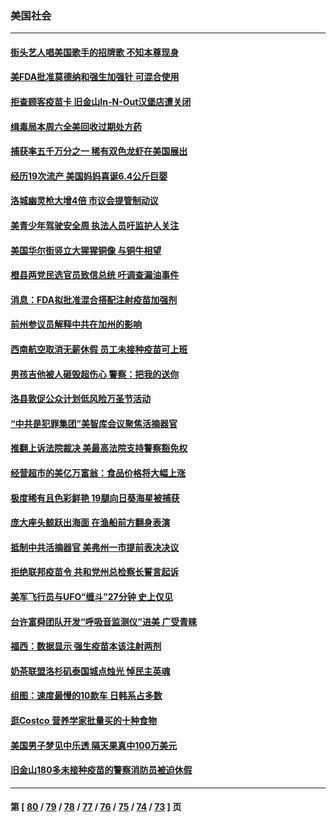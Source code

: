 ### 美国社会
---
#### [街头艺人唱美国歌手的招牌歌 不知本尊现身](../../pages/ncid1078160/n13319099.md) 
#### [美FDA批准莫德纳和强生加强针 可混合使用](../../pages/ncid1078160/n13318489.md) 
#### [拒查顾客疫苗卡 旧金山In-N-Out汉堡店遭关闭](../../pages/ncid1078160/n13318455.md) 
#### [缉毒局本周六全美回收过期处方药](../../pages/ncid1078160/n13318502.md) 
#### [捕获率五千万分之一 稀有双色龙虾在美国展出](../../pages/ncid1078160/n13317084.md) 
#### [经历19次流产 美国妈妈喜诞6.4公斤巨婴](../../pages/ncid1078160/n13316819.md) 
#### [洛城幽灵枪大增4倍 市议会提管制动议](../../pages/ncid1078160/n13316879.md) 
#### [美青少年驾驶安全周 执法人员吁监护人关注](../../pages/ncid1078160/n13316826.md) 
#### [美国华尔街竖立大猩猩铜像 与铜牛相望](../../pages/ncid1078160/n13316610.md) 
#### [橙县两党民选官员致信总统 吁调查漏油事件](../../pages/ncid1078160/n13316529.md) 
#### [消息：FDA拟批准混合搭配注射疫苗加强剂](../../pages/ncid1078160/n13315811.md) 
#### [前州参议员解释中共在加州的影响](../../pages/ncid1078160/n13315881.md) 
#### [西南航空取消无薪休假 员工未接种疫苗可上班](../../pages/ncid1078160/n13315843.md) 
#### [男孩吉他被人砸毁超伤心 警察：把我的送你](../../pages/ncid1078160/n13314489.md) 
#### [洛县敦促公众计划低风险万圣节活动](../../pages/ncid1078160/n13314496.md) 
#### [“中共是犯罪集团”美智库会议聚焦活摘器官](../../pages/ncid1078160/n13313806.md) 
#### [推翻上诉法院裁决 美最高法院支持警察豁免权](../../pages/ncid1078160/n13313200.md) 
#### [经营超市的美亿万富翁：食品价格将大幅上涨](../../pages/ncid1078160/n13313443.md) 
#### [极度稀有且色彩鲜艳 19腿向日葵海星被捕获](../../pages/ncid1078160/n13313354.md) 
#### [庞大座头鲸跃出海面 在渔船前方翻身表演](../../pages/ncid1078160/n13311893.md) 
#### [抵制中共活摘器官 美弗州一市提前表决决议](../../pages/ncid1078160/n13311937.md) 
#### [拒绝联邦疫苗令 共和党州总检察长誓言起诉](../../pages/ncid1078160/n13312574.md) 
#### [美军飞行员与UFO“缠斗”27分钟 史上仅见](../../pages/ncid1078160/n13311990.md) 
#### [台许富舜团队开发“呼吸音监测仪”进美 广受青睐](../../pages/ncid1078160/n13311679.md) 
#### [福西：数据显示 强生疫苗本该注射两剂](../../pages/ncid1078160/n13311041.md) 
#### [奶茶联盟洛杉矶泰国城点烛光 悼民主英魂](../../pages/ncid1078160/n13311401.md) 
#### [组图：速度最慢的10款车 日韩系占多数](../../pages/ncid1078160/n13295738.md) 
#### [逛Costco 营养学家批量买的十种食物](../../pages/ncid1078160/n13307519.md) 
#### [美国男子梦见中乐透 隔天果真中100万美元](../../pages/ncid1078160/n13309692.md) 
#### [旧金山180多未接种疫苗的警察消防员被迫休假](../../pages/ncid1078160/n13309573.md) 

---
#### 第 [ [80](./80.md) / [79](./79.md) / [78](./78.md) / [77](./77.md) / [76](./76.md) / [75](./75.md) / [74](./74.md) / [73](./73.md) ] 页
